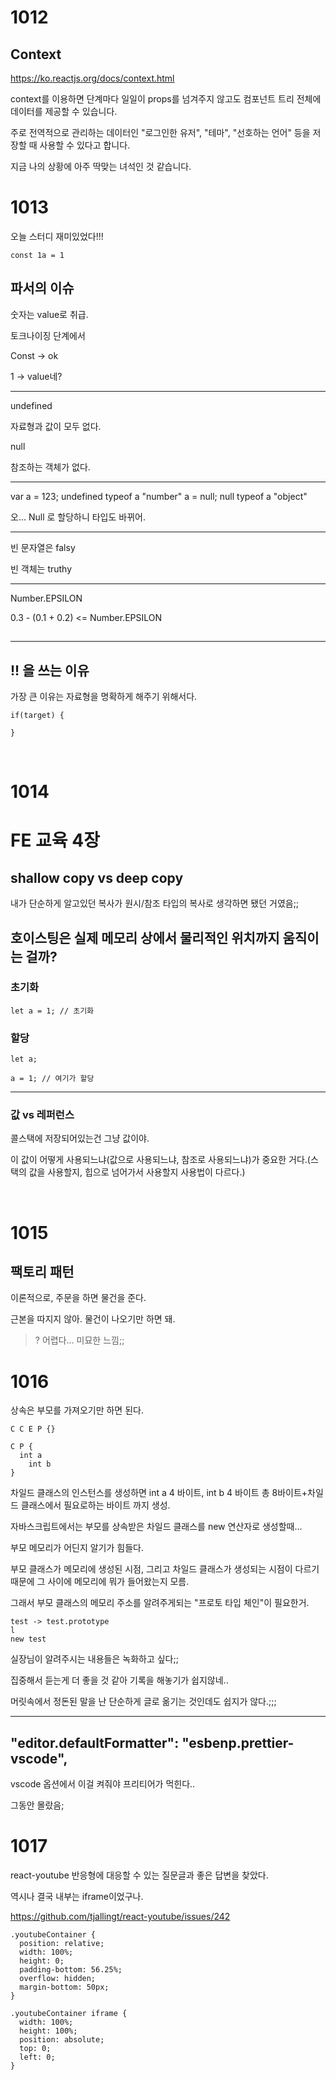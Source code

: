 # 1012

## Context

https://ko.reactjs.org/docs/context.html



context를 이용하면 단계마다 일일이 props를 넘겨주지 않고도 컴포넌트 트리 전체에 데이터를 제공할 수 있습니다.

주로 전역적으로 관리하는 데이터인 "로그인한 유저", "테마", "선호하는 언어" 등을 저장할 때 사용할 수 있다고 합니다.

지금 나의 상황에 아주 딱맞는 녀석인 것 같습니다.



# 1013

오늘 스터디 재미있었다!!!



```
const 1a = 1
```

## 파서의 이슈

숫자는 value로 취급.

토크나이징 단계에서 

Const -> ok

1 -> value네?





---

undefined

자료형과 값이 모두 없다.

null

참조하는 객체가 없다.



---

var a = 123;
undefined
typeof a
"number"
a = null;
null
typeof a
"object"



오... Null 로 할당하니 타입도 바뀌어.

---

빈 문자열은 falsy

빈 객체는 truthy

---

Number.EPSILON

0.3 - (0.1 + 0.2) <= Number.EPSILON

## 

---

## !! 을 쓰는 이유

가장 큰 이유는 자료형을 명확하게 해주기 위해서다.

```
if(target) {

}
```

<br>

# 1014

# FE 교육 4장

## shallow copy vs deep copy

내가 단순하게 알고있던 복사가 원시/참조 타입의 복사로 생각하면 됐던 거였음;;



## 호이스팅은 실제 메모리 상에서 물리적인 위치까지 움직이는 걸까?





### 초기화

```
let a = 1; // 초기화
```

### 할당

```
let a;

a = 1; // 여기가 할당
```



---

### 값 vs 레퍼런스

콜스택에 저장되어있는건 그냥 값이야.

이 값이 어떻게 사용되느냐(값으로 사용되느냐, 참조로 사용되느냐)가 중요한 거다.(스택의 값을 사용할지, 힙으로 넘어가서 사용할지 사용법이 다르다.)



<br>

# 1015

## 팩토리 패턴

이론적으로, 주문을 하면 물건을 준다. 

근본을 따지지 않아. 물건이 나오기만 하면 돼.

> ? 어렵다... 미묘한 느낌;;



# 1016

상속은 부모를 가져오기만 하면 된다.

```
C C E P {}

C P {
  int a
	int b
}
```

차일드 클래스의 인스턴스를 생성하면 int a 4 바이트, int b 4 바이트 총 8바이트+차일드 클래스에서 필요로하는 바이트 까지 생성.

자바스크립트에서는 부모를 상속받은 차일드 클래스를 new 연산자로 생성할때...

부모 메모리가 어딘지 알기가 힘들다.

부모 클래스가 메모리에 생성된 시점, 그리고 차일드 클래스가 생성되는 시점이 다르기때문에 그 사이에 메모리에 뭐가 들어왔는지 모름.

그래서 부모 클래스의 메모리 주소를 알려주게되는 "프로토 타입 체인"이 필요한거.

```
test -> test.prototype
l
new test
```





실장님이 알려주시는 내용들은 녹화하고 싶다;;

집중해서 듣는게 더 좋을 것 같아 기록을 해놓기가 쉽지않네..

머릿속에서 정돈된 말을 난 단순하게 글로 옮기는 것인데도 쉽지가 않다.;;;





---

## "editor.defaultFormatter": "esbenp.prettier-vscode",



vscode 옵션에서 이걸 켜줘야 프리티어가 먹힌다..

그동안 몰랐음;





# 1017

react-youtube 반응형에 대응할 수 있는 질문글과 좋은 답변을 찾았다.

역시나 결국 내부는 iframe이었구나.

https://github.com/tjallingt/react-youtube/issues/242

```
.youtubeContainer {
  position: relative;
  width: 100%;
  height: 0;
  padding-bottom: 56.25%;
  overflow: hidden;
  margin-bottom: 50px;
}

.youtubeContainer iframe {
  width: 100%;
  height: 100%;
  position: absolute;
  top: 0;
  left: 0;
}
```

